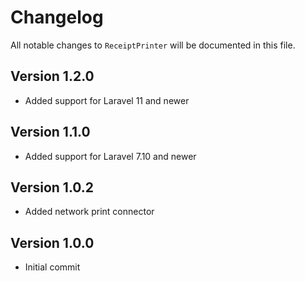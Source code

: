 # Changelog

All notable changes to `ReceiptPrinter` will be documented in this file.
## Version 1.2.0
- Added support for Laravel 11 and newer

## Version 1.1.0
- Added support for Laravel 7.10 and newer

## Version 1.0.2
- Added network print connector

## Version 1.0.0
- Initial commit
